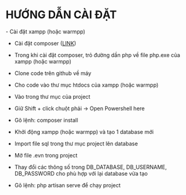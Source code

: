 <h1>HƯỚNG DẪN CÀI ĐẶT</h1>
- Cài đặt xampp (hoặc warmpp)

- Cài đặt composer (<a href="https://getcomposer.org/Composer-Setup.exe">LINK</a>)

- Trong khi cài đặt composer, trỏ đường dần php về file php.exe của xampp (hoặc warmpp)

- Clone code trên github về máy

- Cho code vào thư mục htdocs của xampp (hoặc warmpp)

- Vào trong thư mục của project

- Giữ Shift + click chuột phải -> Open Powershell here

- Gõ lệnh: composer install

- Khởi động xampp (hoặc warmpp) và tạo 1 database mới

- Import file sql trong thư mục project lên database

- Mở file .evn trong project

- Thay đổi các thông số trong DB_DATABASE, DB_USERNAME, DB_PASSWORD cho phù hợp với lại database vừa tạo

- Gõ lệnh: php artisan serve để chạy project
